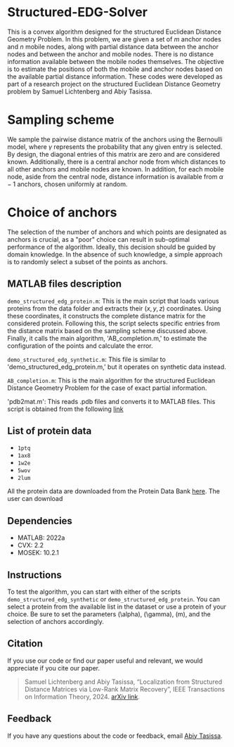 # Structured-EDG-Solver
This is a convex algorithm designed for the structured Euclidean Distance Geometry Problem. In this problem, we are given a set of $m$ anchor nodes and $n$ mobile nodes, along with partial distance data between the anchor nodes and between the anchor and mobile nodes. There is no distance information available between the mobile nodes themselves. The objective is to estimate the positions of both the mobile and anchor nodes based on the available partial distance information. These codes were developed as part of a research project on the structured Euclidean Distance Geometry problem by Samuel Lichtenberg and Abiy Tasissa.

# Sampling scheme
We sample the pairwise distance matrix of the anchors using the Bernoulli model, where $\gamma$ represents the probability that any given entry is selected. By design, the diagonal entries of this matrix are zero and are considered known. Additionally, there is a central anchor node from which distances to all other anchors and mobile nodes are known. In addition, for each mobile node, aside from the central node, distance information is available from $\alpha-1$ anchors, chosen uniformly at random.

# Choice of anchors
The selection of the number of anchors and which points are designated as anchors is crucial, as a "poor" choice can result in sub-optimal performance of the algorithm. Ideally, this decision should be guided by domain knowledge. In the absence of such knowledge, a simple approach is to randomly select a subset of the points as anchors.

## MATLAB files description
`demo_structured_edg_protein.m`: This is the main script that loads various proteins from the data folder and extracts their $(x,y,z)$ coordinates. Using these coordinates, it constructs the complete distance matrix for the considered protein. Following this, the script selects specific entries from the distance matrix based on the sampling scheme discussed above. Finally, it calls the main algorithm, 'AB_completion.m,' to estimate the configuration of the points and calculate the error. 

`demo_structured_edg_synthetic.m`: This file is similar to 'demo_structured_edg_protein.m,' but it operates on synthetic data instead.

`AB_completion.m`: This is the main algorithm for the structured Euclidean Distance Geometry Problem for the case of exact partial information. 

'pdb2mat.m': This reads .pdb files and converts it to MATLAB files. This script is obtained from the following [link](https://www.mathworks.com/matlabcentral/fileexchange/42957-read-and-write-pdb-files-using-matlab?s_tid=FX_rc2_behav) 

## List of protein data
* `1ptq`
* `1ax8`
* `1w2e`
* `5wov`
* `2lum`

All the protein data are downloaded from the Protein Data Bank [here](https://www.rcsb.org/). The user can download 

## Dependencies

* MATLAB: 2022a
* CVX: 2.2
* MOSEK: 10.2.1

## Instructions

To test the algorithm, you can start with either of the scripts `demo_structured_edg_synthetic` or `demo_structured_edg_protein`. You can select a protein from the available list in the dataset or use a protein of your choice. Be sure to set the parameters \(\alpha\), \(\gamma\), \(m\), and the selection of anchors accordingly. 

## Citation

If you use our code or find our paper useful and relevant, we would appreciate if you cite our paper. 
> Samuel Lichtenberg and Abiy Tasissa, “Localization from Structured Distance Matrices via Low-Rank Matrix Recovery”, IEEE Transactions on Information Theory, 2024.
[arXiv link](https://arxiv.org/pdf/2311.18076). 

## Feedback

If you have any questions about the code or feedback, email <a href="mailto:abiy19@gmail.com">Abiy Tasissa</a>.

